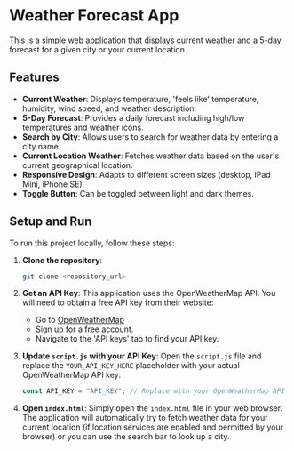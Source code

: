 # Weather Forecast App

This is a simple web application that displays current weather and a 5-day forecast for a given city or your current location.

## Features

*   **Current Weather**: Displays temperature, 'feels like' temperature, humidity, wind speed, and weather description.
*   **5-Day Forecast**: Provides a daily forecast including high/low temperatures and weather icons.
*   **Search by City**: Allows users to search for weather data by entering a city name.
*   **Current Location Weather**: Fetches weather data based on the user's current geographical location.
*   **Responsive Design**: Adapts to different screen sizes (desktop, iPad Mini, iPhone SE).
*   **Toggle Button**: Can be toggled between light and dark themes.

## Setup and Run

To run this project locally, follow these steps:

1.  **Clone the repository**:
    ```bash
    git clone <repository_url>
    ```

2.  **Get an API Key**: 
    This application uses the OpenWeatherMap API. You will need to obtain a free API key from their website:
    *   Go to [OpenWeatherMap](https://openweathermap.org/api)
    *   Sign up for a free account.
    *   Navigate to the 'API keys' tab to find your API key.

3.  **Update `script.js` with your API Key**:
    Open the `script.js` file and replace the `YOUR_API_KEY_HERE` placeholder with your actual OpenWeatherMap API key:
    ```javascript
    const API_KEY = "API_KEY"; // Replace with your OpenWeatherMap API key
    ```

4.  **Open `index.html`**: 
    Simply open the `index.html` file in your web browser. The application will automatically try to fetch weather data for your current location (if location services are enabled and permitted by your browser) or you can use the search bar to look up a city.